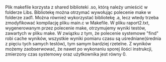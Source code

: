 Plik makefile korzysta z shared biblioteki .so, którą należy umieścić w folderze Libs. Bibliotekę można otrzymać wywołując polecenie make w folderze zad1.
Można również wykorzystać bibliotekę .a, lecz wtedy trzeba zmodyfikować kompilację pliku main.c w Makefile.
W pliku raport2.txt, wygenerowanym przez polecenie make, otrzymujemy wyniki testów, zawartych w pliku make. W związku z tym, że polecenie systemowe "find" robi cache wyników, wszystkie 
wyniki pomiaru czasu są uśredniane(średnia z pięciu tych samych testów), tym samym bardziej rzetelne.
Z wyników możemy zaobserwować, że nawet po wykonaniu sporej ilości instrukcji, zmierzony czas systemowy oraz użytkownika jest równy 0.
 

